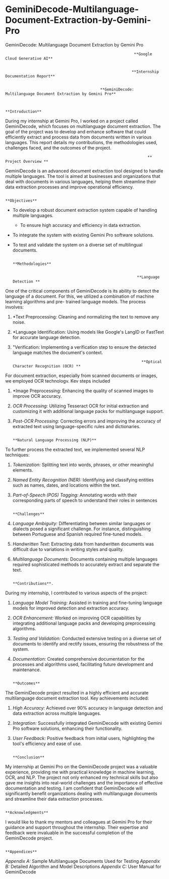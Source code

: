 # GeminiDecode-Multilanguage-Document-Extraction-by-Gemini-Pro
GeminiDecode: Multilanguage Document Extraction by Gemini Pro


                                                             **Google Cloud Generative AI**


                                                            **Internship Documentation Report** 


                                              **GeminiDecode: Multilanguage Document Extraction by Gemini Pro**


                                                                 **Introduction** 

During my internship at Gemini Pro, I worked on a project called GeminiDecode, which focuses on multilanguage document extraction. The goal of the project was to develop and enhance software that could efficiently extract and process data from documents written in various languages. This report details my contributions, the methodologies used, challenges faced, and the outcomes of the project.

                                                                   ** Project Overview **

GeminiDecode is an advanced document extraction tool designed to handle multiple languages. The tool is aimed at businesses and organizations that deal with documents in various languages, helping them streamline their data extraction processes and improve operational efficiency. 

                                                                      **Objectives** 
 
- To develop a robust document extraction system capable of handling multiple    languages. 
  - To ensure high accuracy and efficiency in data extraction.
 - To integrate the system with existing Gemini Pro software solutions.
 - To test and validate the system on a diverse set of multilingual documents.

                                                               **Methodologies** 


                                                              **Language Detection **

One of the critical components of GeminiDecode is its ability to detect the language of a document. For this, we utilized a combination of machine learning algorithms and pre- trained language models. The process involves: 

1. *Text Preprocessing: Cleaning and normalizing the text to remove any noise. 

2. *Language Identification: Using models like Google's LangID or FastText for accurate language detection.
3. "Verification: Implementing a verification step to ensure the detected language matches the document's context.

                                                                **Optical Character Recognition (OCR) **

For document extraction, especially from scanned documents or images, we employed OCR technologv. Kev steps included

 1. *Image Preprocessing: Enhancing the quality of scanned images to improve OCR accuracy.


 2. *OCR Processing:* Utilizing Tesseract OCR for initial extraction and customizing it with additional language packs for multilanguage support.

 3. *Post-OCR Processing:* Correcting errors and improving the accuracy of extracted text using language-specific rules and dictionaries.


                                                                       **Natural Language Processing (NLP)**

 To further process the extracted text, we implemented several NLP techniques: 

1. *Tokenization:* Splitting text into words, phrases, or other meaningful elements.


2. *Named Entity Recognition (NER):* Identifying and classifying entities such as names, dates, and locations within the text. 

3. *Part-of-Speech (POS) Tagging:* Annotating words with their corresponding parts of speech to understand their roles in sentences

 
                                                                                      **Challenges** 

1. *Language Ambiguity:* Differentiating between similar languages or dialects posed a significant challenge. For instance, distinguishing between Portuguese and Spanish required fine-tuned models. 

2. *Handwritten Text:* Extracting data from handwritten documents was difficult due to variations in writing styles and quality.

3. *Multilanguage Documents:* Documents containing multiple languages required sophisticated methods to accurately extract and separate the text.  


                                                                               **Contributions**.

During my internship, I contributed to various aspects of the project:

1. *Language Model Training:* Assisted in training and fine-tuning language models for improved detection and extraction accuracy. 

2. *OCR Enhancement:* Worked on improving OCR capabilities by integrating additional language packs and developing preprocessing algorithms.

3. *Testing and Validation:* Conducted extensive testing on a diverse set of documents to identify and rectify issues, ensuring the robustness of the system.

4. *Documentation:* Created comprehensive documentation for the processes and algorithms used, facilitating future development and maintenance. 

 
                                                                            **Outcomes** 


The GeminiDecode project resulted in a highly efficient and accurate multilanguage document extraction tool. Key achievements included:

 1. *High Accuracy:* Achieved over 90% accuracy in language detection and data extraction across multiple languages.

 2. *Integration:* Successfully integrated GeminiDecode with existing Gemini Pro software solutions, enhancing their functionality. 

3. *User Feedback:* Positive feedback from initial users, highlighting the tool's efficiency and ease of use.

                                                                         **Conclusion** 


My internship at Gemini Pro on the GeminiDecode project was a valuable experience, providing me with practical knowledge in machine learning, OCR, and NLP. The project not only enhanced my technical skills but also gave me insights into real-world challenges and the importance of effective documentation and testing. I am confident that GeminiDecode will significantly benefit organizations dealing with multilanguage documents and streamline their data extraction processes.


                                                                              **Acknowledgments** 

I would like to thank my mentors and colleagues at Gemini Pro for their guidance and support throughout the internship.  Their expertise and feedback were invaluable in the successful completion of the GeminiDecode project.

                                                                                 **Appendices** 

*Appendix A:* Sample Multilanguage Documents Used for Testing
 *Appendix B:* Detailed Algorithm and Model Descriptions
 *Appendix C:* User Manual for GeminiDecode


